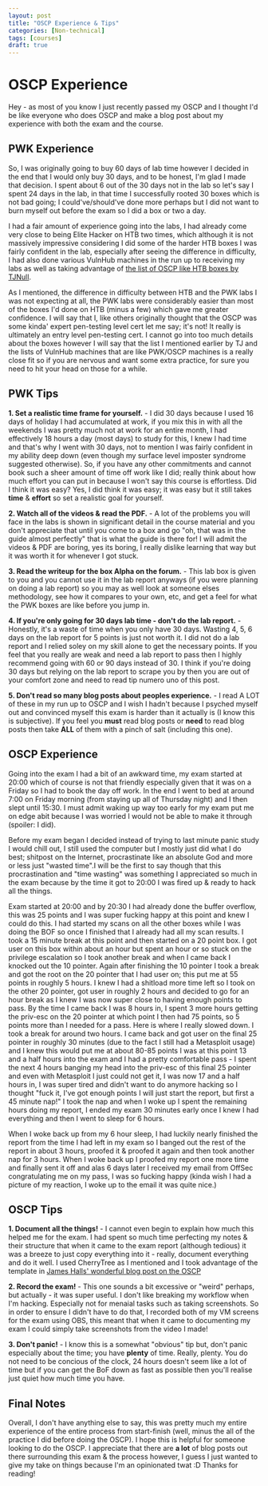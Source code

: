 ```yaml
---
layout: post
title: "OSCP Experience & Tips"
categories: [Non-technical]
tags: [courses]
draft: true
---
```


# OSCP Experience

Hey - as most of you know I just recently passed my OSCP and I thought I'd be like everyone who does OSCP and make a blog post about my experience with both the exam and the course.

## PWK Experience

So, I was originally going to buy 60 days of lab time however I decided in the end that I would only buy 30 days, and to be honest, I'm glad I made that decision. I spent about 6 out of the 30 days not in the lab so let's say I spent 24 days in the lab, in that time I successfully rooted 30 boxes which is not bad going; I could've/should've done more perhaps but I did not want to burn myself out before the exam so I did a box or two a day.

I had a fair amount of experience going into the labs, I had already come very close to being Elite Hacker on HTB two times, which although it is not massively impressive considering I did some of the harder HTB boxes I was fairly confident in the lab, especially after seeing the difference in difficulty, I had also done various VulnHub machines in the run up to receiving my labs as well as taking advantage of [the list of OSCP like HTB boxes by TJNull](https://www.reddit.com/r/oscp/comments/alf4nf/oscp_like_boxes_on_hack_the_box_credit_tj_null_on/).

As I mentioned, the difference in difficulty between HTB and the PWK labs I was not expecting at all, the PWK labs were considerably easier than most of the boxes I'd done on HTB (minus a few) which gave me greater confidence. I will say that I, like others originally thought that the OSCP was some kinda' expert pen-testing level cert let me say; it's not! It really is ultimately an entry level pen-testing cert. I cannot go into too much details about the boxes however I will say that the list I mentioned earlier by TJ and the lists of VulnHub machines that are like PWK/OSCP machines is a really close fit so if you are nervous and want some extra practice, for sure you need to hit your head on those for a while.

## PWK Tips

**1. Set a realistic time frame for yourself.** - I did 30 days because I used 16 days of holiday I had accumulated at work, if you mix this in with all the weekends I was pretty much not at work for an entire month, I had effectively 18 hours a day (most days) to study for this, I knew I had time and that's why I went with 30 days, not to mention I was fairly confident in my ability deep down (even though my surface level imposter syndrome suggested otherwise). So, if you have any other commitments and cannot book such a sheer amount of time off work like I did; really think about how much effort you can put in because I won't say this course is effortless. Did I think it was easy? Yes, I did think it was easy; it was easy but it still takes **time** & **effort** so set a realistic goal for yourself.

**2. Watch all of the videos & read the PDF.** - A lot of the problems you will face in the labs is shown in significant detail in the course material and you don't appreciate that until you come to a box and go "oh, that was in the guide almost perfectly" that is what the guide is there for! I will admit the videos & PDF are boring, yes its boring, I really dislike learning that way but it was worth it for whenever I got stuck.

**3. Read the writeup for the box Alpha on the forum.** - This lab box is given to you and you cannot use it in the lab report anyways (if you were planning on doing a lab report) so you may as well look at someone elses methodology, see how it compares to your own, etc, and get a feel for what the PWK boxes are like before you jump in.

**4. If you're only going for 30 days lab time - don't do the lab report.** - Honestly, it's a waste of time when you only have 30 days. Wasting 4, 5, 6 days on the lab report for 5 points is just not worth it. I did not do a lab report and I relied soley on my skill alone to get the necessary points. If you feel that you really are weak and need a lab report to pass then I highly recommend going with 60 or 90 days instead of 30. I think if you're doing 30 days but relying on the lab report to scrape you by then you are out of your comfort zone and need to read tip numero uno of this post.

**5. Don't read so many blog posts about peoples experience.** - I read A LOT of these in my run up to OSCP and I wish I hadn't because I psyched myself out and convinced myself this exam is harder than it actually is (I know this is subjective). If you feel you **must** read blog posts or **need** to read blog posts then take **ALL** of them with a pinch of salt (including this one).

## OSCP Experience

Going into the exam I had a bit of an awkward time, my exam started at 20:00 which of course is not that friendly especially given that it was on a Friday so I had to book the day off work. In the end I went to bed at around 7:00 on Friday morning (from staying up all of Thursday night) and I then slept until 15:30. I must admit waking up way too early for my exam put me on edge abit because I was worried I would not be able to make it through (spoiler: I did).

Before my exam began I decided instead of trying to last minute panic study I would chill out, I still used the computer but I mostly just did what I do best; shitpost on the Internet, procrastinate like an absolute God and more or less just "wasted time".I will be the first to say though that this procrastination and "time wasting" was something I appreciated so much in the exam because by the time it got to 20:00 I was fired up & ready to hack all the things.

Exam started at 20:00 and by 20:30 I had already done the buffer overflow, this was 25 points and I was super fucking happy at this point and knew I could do this. I had started my scans on all the other boxes while I was doing the BOF so once I finished that I already had all my scan results. I took a 15 minute break at this point and then started on a 20 point box. I got user on this box within about an hour but spent an hour or so stuck on the privilege escalation so I took another break and when I came back I knocked out the 10 pointer. Again after finishing the 10 pointer I took a break and got the root on the 20 pointer that I had user on; this put me at 55 points in roughly 5 hours. I knew I had a shitload more time left so I took on the other 20 pointer, got user in roughly 2 hours and decided to go for an hour break as I knew I was now super close to having enough points to pass. By the time I came back I was 8 hours in, I spent 3 more hours getting the priv-esc on the 20 pointer at which point I then had 75 points, so 5 points more than I needed for a pass. Here is where I really slowed down. I took a break for around two hours. I came back and got user on the final 25 pointer in roughly 30 minutes (due to the fact I still had a Metasploit usage) and I knew this would put me at about 80-85 points I was at this point 13 and a half hours into the exam and I had a pretty comfortable pass - I spent the next 4 hours banging my head into the priv-esc of this final 25 pointer and even with Metasploit I just could not get it, I was now 17 and a half hours in, I was super tired and didn't want to do anymore hacking so I thought "fuck it, I've got enough points I will just start the report, but first a 45 minute nap!" I took the nap and when I woke up I spent the remaining hours doing my report, I ended my exam 30 minutes early once I knew I had everything and then I went to sleep for 6 hours.

When I woke back up from my 6 hour sleep, I had luckily nearly finished the report from the time I had left in my exam so I banged out the rest of the report in about 3 hours, proofed it & proofed it again and then took another nap for 3 hours. When I woke back up I proofed my report one more time and finally sent it off and alas 6 days later I received my email from OffSec congratulating me on my pass, I was so fucking happy (kinda wish I had a picture of my reaction, I woke up to the email it was quite nice.)

## OSCP Tips

**1. Document all the things!** - I cannot even begin to explain how much this helped me for the exam. I had spent so much time perfecting my notes & their structure that when it came to the exam report (although tedious) it was a breeze to just copy everything into it - really, document everything and do it well. I used CherryTree as I mentioned and I took advantage of the template in [James Halls' wonderful blog post on the OSCP](https://411hall.github.io/OSCP-Preparation/)

**2. Record the exam!** - This one sounds a bit excessive or "weird" perhaps, but actually - it was super useful. I don't like breaking my workflow when I'm hacking. Especially not for menaial tasks such as taking screenshots. So in order to ensure I didn't have to do that, I recorded both of my VM screens for the exam using OBS, this meant that when it came to documenting my exam I could simply take screenshots from the video I made!

**3. Don't panic!** - I know this is a somewhat "obvious" tip but, don't panic especially about the time; you have **plenty** of time. Really, plenty. You do not need to be concious of the clock, 24 hours doesn't seem like a lot of time but if you can get the BoF down as fast as possible then you'll realise just quiet how much time you have.

## Final Notes

Overall, I don't have anything else to say, this was pretty much my entire experience of the entire process from start-finish (well, minus the all of the practice I did before doing the OSCP). I hope this is helpful for someone looking to do the OSCP. I appreciate that there are **a lot** of blog posts out there surrounding this exam & the process however, I guess I just wanted to give my take on things because I'm an opinionated twat :D Thanks for reading!
